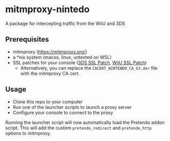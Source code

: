 # mitmproxy-nintedo

A package for intercepting traffic from the WiiU and 3DS

## Prerequisites

- mitmproxy (https://mitmproxy.org/)
- a *nix system (macos, linux, untested on WSL)
- SSL patches for your console ([3DS SSL Patch](https://github.com/InternalLoss/3DS-SSL-Patch), [WiiU SSL Patch](https://github.com/PretendoNetwork/Nimble/releases))
  - Alternatively, you can replace the `CACERT_NINTENDO_CA_G3.der` file with the mitmproxy CA cert.

## Usage

- Clone this repo to your computer
- Run one of the launcher scripts to launch a proxy server
- Configure your console to connect to the proxy

Running the launcher script will now automatically load the Pretendo addon script.  This will add the custom `pretendo_redirect` and `pretendo_http` options to mitmproxy.
